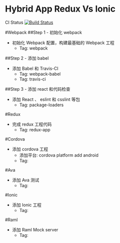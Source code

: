 # Hybrid App Redux Vs Ionic

CI Status [![Build Status](https://travis-ci.org/zhangsichu/HybridAppReduxVsIonic.svg?branch=master)](https://travis-ci.org/zhangsichu/HybridAppReduxVsIonic)

#Webpack
##Step 1 - 初始化 webpack
* 初始化 Webpack 配置，构建最基础的 Webpack 工程
  * Tag: webpack

##Step 2 - 添加 babel
* 添加 Babel 和 Travis-CI
  * Tag: webpack-babel
  * Tag: travis-ci

##Step 3 - 添加 react 和代码检查
* 添加 React 、 eslint 和 csslint 等包
  * Tag: package-loaders

#Redux
* 完成 redux 工程代码
  * Tag: redux-app

#Cordova
* 添加 cordova 工程
  * 添加平台: cordova platform add android
  * Tag:

#Ava
* 添加 Ava 测试
  * Tag:

#Ionic
* 添加 Ionic 工程
  * Tag:

#Raml
* 添加 Raml Mock server
  * Tag:
